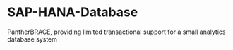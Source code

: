 # SAP-HANA-Database
PantherBRACE, providing limited transactional support for a small analytics database system

